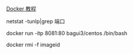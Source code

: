 [Docker 教程](http://www.runoob.com/docker/docker-tutorial.html)

netstat -tunlp|grep 端口

docker run -itp 8081:80 bagui3/centos /bin/bash

docker rmi -f imageid